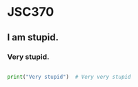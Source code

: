 # JSC370

## I am stupid.

### Very stupid.

```python

print("Very stupid")  # Very very stupid

```
